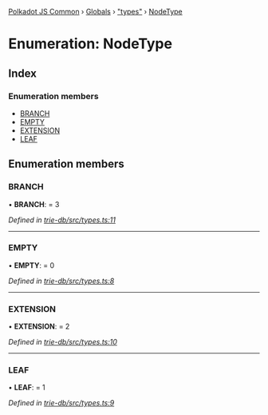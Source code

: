 [Polkadot JS Common](../README.md) › [Globals](../globals.md) › ["types"](../modules/_types_.md) › [NodeType](_types_.nodetype.md)

# Enumeration: NodeType

## Index

### Enumeration members

* [BRANCH](_types_.nodetype.md#branch)
* [EMPTY](_types_.nodetype.md#empty)
* [EXTENSION](_types_.nodetype.md#extension)
* [LEAF](_types_.nodetype.md#leaf)

## Enumeration members

###  BRANCH

• **BRANCH**: = 3

*Defined in [trie-db/src/types.ts:11](https://github.com/polkadot-js/common/blob/cfdf629b/packages/trie-db/src/types.ts#L11)*

___

###  EMPTY

• **EMPTY**: = 0

*Defined in [trie-db/src/types.ts:8](https://github.com/polkadot-js/common/blob/cfdf629b/packages/trie-db/src/types.ts#L8)*

___

###  EXTENSION

• **EXTENSION**: = 2

*Defined in [trie-db/src/types.ts:10](https://github.com/polkadot-js/common/blob/cfdf629b/packages/trie-db/src/types.ts#L10)*

___

###  LEAF

• **LEAF**: = 1

*Defined in [trie-db/src/types.ts:9](https://github.com/polkadot-js/common/blob/cfdf629b/packages/trie-db/src/types.ts#L9)*
